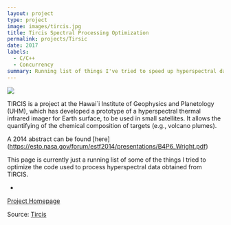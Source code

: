 ```yaml
---
layout: project
type: project
image: images/tircis.jpg
title: Tircis Spectral Processing Optimization 
permalink: projects/Tirsic
date: 2017
labels:
  - C/C++
  - Concurrency
summary: Running list of things I've tried to speed up hyperspectral data processing software used by the Hawaii Institute of Geophysics and Planetology.
---
```

<img class="ui image" src="../images/tircis.jpg">

TIRCIS is a project at the Hawai`i Institute of Geophysics and Planetology (UHM), which has developed a prototype of a hyperspectral thermal infrared imager for Earth surface, to be used in small satellites. It allows the quantifying of the chemical composition of targets (e.g., volcano plumes).

A 2014 abstract can be found [here] (https://esto.nasa.gov/forum/estf2014/presentations/B4P6_Wright.pdf)

This page is currently just a running list of some of the things I tried to optimize the code used to process hyperspectral data obtained from TIRCIS.

*



[Project Homepage](http://www.higp.hawaii.edu/~harold/tircis_doc/index.html)

Source: <a href="https://github.com/reedv/Tircis"><i class="large github icon"></i>Tircis</a>